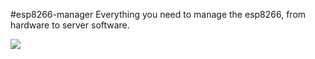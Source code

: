#esp8266-manager
Everything you need to manage the esp8266, from hardware to server software.

<img src="http://sbelandiot.com/github/IOT Control Panel.png">
